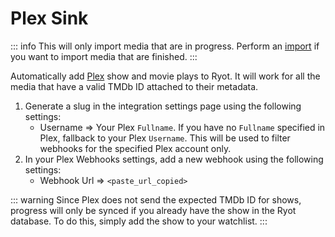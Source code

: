 # Plex Sink

::: info
This will only import media that are in progress. Perform an
[import](../importing/plex.md) if you want to import media that are finished.
:::

Automatically add [Plex](https://www.plex.tv/) show and movie plays to Ryot. It will
work for all the media that have a valid TMDb ID attached to their metadata.

1. Generate a slug in the integration settings page using the following settings:
    - Username => Your Plex `Fullname`. If you have no `Fullname` specified in Plex,
       fallback to your Plex `Username`. This will be used to filter webhooks for the
       specified Plex account only.
2. In your Plex Webhooks settings, add a new webhook using the following settings:
    - Webhook Url => `<paste_url_copied>`

::: warning
Since Plex does not send the expected TMDb ID for shows, progress will only be synced
if you already have the show in the Ryot database. To do this, simply add the show to
your watchlist.
:::
